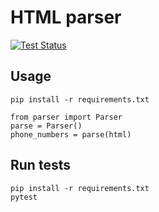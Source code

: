 # HTML parser

[![Test Status](https://travis-ci.org/AbdullaM5/test-html-parser.svg?branch=master)](https://travis-ci.org/AbdullaM5/test-html-parser)

## Usage
```
pip install -r requirements.txt
```

```
from parser import Parser
parse = Parser()
phone_numbers = parse(html)
```

## Run tests
```
pip install -r requirements.txt
pytest
```

